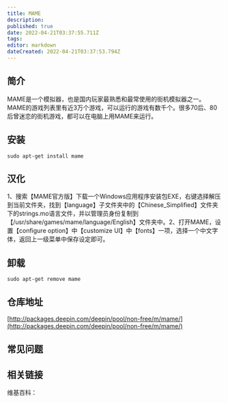 ```yaml
---
title: MAME
description: 
published: true
date: 2022-04-21T03:37:55.711Z
tags: 
editor: markdown
dateCreated: 2022-04-21T03:37:53.794Z
---
```


## 简介

MAME是一个模拟器，也是国内玩家最熟悉和最常使用的街机模拟器之一。MAME的游戏列表里有近3万个游戏，可以运行的游戏有数千个。很多70后、80后曾迷恋的街机游戏，都可以在电脑上用MAME来运行。

## 安装

`sudo apt-get install mame`

## 汉化

1、搜索【MAME官方版】下载一个Windows应用程序安装包EXE，右键选择解压到当前文件夹，找到【language】子文件夹中的【Chinese_Simplified】文件夹下的strings.mo语言文件，并以管理员身份复制到【/usr/share/games/mame/language/English】文件夹中。2、打开MAME，设置【configure option】中【customize UI】中【fonts】一项，选择一个中文字体，返回上一级菜单中保存设定即可。

## 卸载

`sudo apt-get remove mame`

## 仓库地址

[http://packages.deepin.com/deepin/pool/non-free/m/mame/](http://packages.deepin.com/deepin/pool/non-free/m/mame/)


## 常见问题


## 相关链接

维基百科：